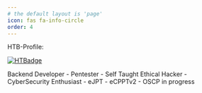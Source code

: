 ```yaml
---
# the default layout is 'page'
icon: fas fa-info-circle
order: 4
---
```


HTB-Profile:

[![HTBadge](http://www.hackthebox.eu/badge/image/1031765)](https://www.hackthebox.eu/profile/1031765)

Backend Developer - Pentester - Self Taught Ethical Hacker - CyberSecurity Enthusiast - eJPT - eCPPTv2 - OSCP in progress


